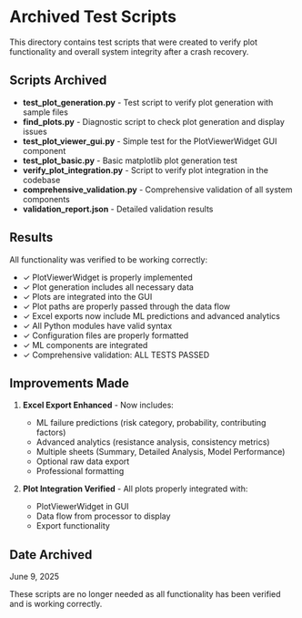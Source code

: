 # Archived Test Scripts

This directory contains test scripts that were created to verify plot functionality and overall system integrity after a crash recovery.

## Scripts Archived

- **test_plot_generation.py** - Test script to verify plot generation with sample files
- **find_plots.py** - Diagnostic script to check plot generation and display issues
- **test_plot_viewer_gui.py** - Simple test for the PlotViewerWidget GUI component
- **test_plot_basic.py** - Basic matplotlib plot generation test
- **verify_plot_integration.py** - Script to verify plot integration in the codebase
- **comprehensive_validation.py** - Comprehensive validation of all system components
- **validation_report.json** - Detailed validation results

## Results

All functionality was verified to be working correctly:
- ✓ PlotViewerWidget is properly implemented
- ✓ Plot generation includes all necessary data
- ✓ Plots are integrated into the GUI
- ✓ Plot paths are properly passed through the data flow
- ✓ Excel exports now include ML predictions and advanced analytics
- ✓ All Python modules have valid syntax
- ✓ Configuration files are properly formatted
- ✓ ML components are integrated
- ✓ Comprehensive validation: ALL TESTS PASSED

## Improvements Made

1. **Excel Export Enhanced** - Now includes:
   - ML failure predictions (risk category, probability, contributing factors)
   - Advanced analytics (resistance analysis, consistency metrics)
   - Multiple sheets (Summary, Detailed Analysis, Model Performance)
   - Optional raw data export
   - Professional formatting

2. **Plot Integration Verified** - All plots properly integrated with:
   - PlotViewerWidget in GUI
   - Data flow from processor to display
   - Export functionality

## Date Archived

June 9, 2025

These scripts are no longer needed as all functionality has been verified and is working correctly.